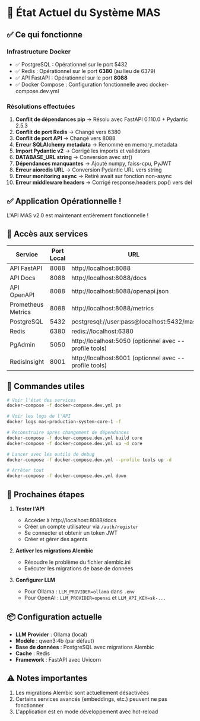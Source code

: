 # 🚀 État Actuel du Système MAS

## ✅ Ce qui fonctionne

### Infrastructure Docker
- ✅ PostgreSQL : Opérationnel sur le port 5432
- ✅ Redis : Opérationnel sur le port **6380** (au lieu de 6379)
- ✅ API FastAPI : Opérationnel sur le port **8088**
- ✅ Docker Compose : Configuration fonctionnelle avec docker-compose.dev.yml

### Résolutions effectuées
1. **Conflit de dépendances pip** → Résolu avec FastAPI 0.110.0 + Pydantic 2.5.3
2. **Conflit de port Redis** → Changé vers 6380
3. **Conflit de port API** → Changé vers 8088
4. **Erreur SQLAlchemy metadata** → Renommé en memory_metadata
5. **Import Pydantic v2** → Corrigé les imports et validators
6. **DATABASE_URL string** → Conversion avec str()
7. **Dépendances manquantes** → Ajouté numpy, faiss-cpu, PyJWT
8. **Erreur aioredis URL** → Conversion Pydantic URL vers string
9. **Erreur monitoring async** → Retiré await sur fonction non-async
10. **Erreur middleware headers** → Corrigé response.headers.pop() vers del

## ✅ Application Opérationnelle !

L'API MAS v2.0 est maintenant entièrement fonctionnelle !

## 🚦 Accès aux services

| Service | Port Local | URL |
|---------|------------|-----|
| API FastAPI | 8088 | http://localhost:8088 |
| API Docs | 8088 | http://localhost:8088/docs |
| API OpenAPI | 8088 | http://localhost:8088/openapi.json |
| Prometheus Metrics | 8088 | http://localhost:8088/metrics |
| PostgreSQL | 5432 | postgresql://user:pass@localhost:5432/mas |
| Redis | 6380 | redis://localhost:6380 |
| PgAdmin | 5050 | http://localhost:5050 (optionnel avec --profile tools) |
| RedisInsight | 8001 | http://localhost:8001 (optionnel avec --profile tools) |

## 📝 Commandes utiles

```bash
# Voir l'état des services
docker-compose -f docker-compose.dev.yml ps

# Voir les logs de l'API
docker logs mas-production-system-core-1 -f

# Reconstruire après changement de dépendances
docker-compose -f docker-compose.dev.yml build core
docker-compose -f docker-compose.dev.yml up -d core

# Lancer avec les outils de debug
docker-compose -f docker-compose.dev.yml --profile tools up -d

# Arrêter tout
docker-compose -f docker-compose.dev.yml down
```

## 🎯 Prochaines étapes

1. **Tester l'API**
   - Accéder à http://localhost:8088/docs
   - Créer un compte utilisateur via `/auth/register`
   - Se connecter et obtenir un token JWT
   - Créer et gérer des agents

2. **Activer les migrations Alembic**
   - Résoudre le problème du fichier alembic.ini
   - Exécuter les migrations de base de données

3. **Configurer LLM**
   - Pour Ollama : `LLM_PROVIDER=ollama` dans `.env`
   - Pour OpenAI : `LLM_PROVIDER=openai` et `LLM_API_KEY=sk-...`

## 📦 Configuration actuelle

- **LLM Provider** : Ollama (local)
- **Modèle** : qwen3:4b (par défaut)
- **Base de données** : PostgreSQL avec migrations Alembic
- **Cache** : Redis
- **Framework** : FastAPI avec Uvicorn

## ⚠️ Notes importantes

1. Les migrations Alembic sont actuellement désactivées
2. Certains services avancés (embeddings, etc.) peuvent ne pas fonctionner
3. L'application est en mode développement avec hot-reload